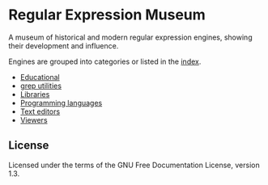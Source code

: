 # Regular Expression Museum

A museum of historical and modern regular expression engines, showing their
development and influence.

Engines are grouped into categories or listed in the [index](index.md).

- [Educational](edu/index.md)
- [grep utilities](greps/index.md)
- [Libraries](libs/index.md)
- [Programming languages](langs/index.md)
- [Text editors](editors/index.md)
- [Viewers](viewers/index.md)

## License

Licensed under the terms of the GNU Free Documentation License, version 1.3.
